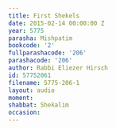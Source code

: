 ```yaml
---
title: First Shekels
date: 2015-02-14 00:00:00 Z
year: 5775
parasha: Mishpatim
bookcode: '2'
fullparashacode: '206'
parashacode: '206'
author: Rabbi Eliezer Hirsch
id: 57752061
filename: 5775-206-1
layout: audio
moment: 
shabbat: Shekalim
occasion: 
---
```


